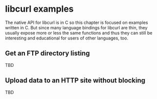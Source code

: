 # libcurl examples

The native API for libcurl is in C so this chapter is focused on examples
written in C. But since many language bindings for libcurl are thin, they
usually expose more or less the same functions and thus they can still be
interesting and educational for users of other languages, too.

## Get an FTP directory listing

TBD

## Upload data to an HTTP site without blocking

TBD
